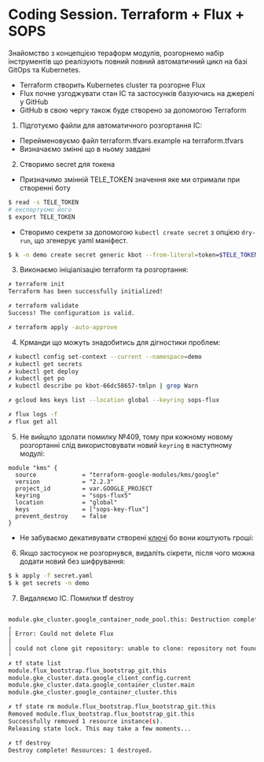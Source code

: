 # Coding Session. Terraform + Flux + SOPS

Знайомство з концепцією тераформ модулів, розгорнемо набір інструментів що реалізують повний повний автоматичний цикл на базі GitOps та Kubernetes.
- Terraform створить  Kubernetes cluster та розгорне Flux 
- Flux почне узгоджувати стан ІС та застосунків базуючись на джерелі у GitHub
- GitHub в свою чергу також буде створено за допомогою Terraform

1. Підготуємо файли для автоматичного розгортання ІС:
- Перейменовуємо файл terraform.tfvars.example на terraform.tfvars
- Визначаємо змінні що в ньому завдані

2. Створимо secret для токена
- Призначимо змінній TELE_TOKEN значення яке ми отримали при створенні боту
```sh
$ read -s TELE_TOKEN
# експортуємо його 
$ export TELE_TOKEN
```
- Створимо секрети за допомогою `kubectl create secret` з опцією `dry-run`, що згенерує yaml маніфест. 
```sh
$ k -n demo create secret generic kbot --from-literal=token=$TELE_TOKEN --dry-run=client -o yaml > secret.yaml
```

3. Виконаємо ініціалізацію terraform та розгортання:
```sh
✗ terraform init
Terraform has been successfully initialized!

✗ terraform validate
Success! The configuration is valid.

✗ terraform apply -auto-approve
```

4. Крманди що можуть знадобитись для дігностики проблем:
```sh
✗ kubectl config set-context --current --namespace=demo
✗ kubectl get secrets
✗ kubectl get deploy
✗ kubectl get po
✗ kubectl describe po kbot-66dc58657-tmlpn | grep Warn

✗ gcloud kms keys list --location global --keyring sops-flux  

✗ flux logs -f
✗ flux get all
```

5. Не вийщло здолати помилку №409, тому при кожному новому розгортанні слід використовувати новий `keyring` в наступному модулі: 
```hcl
module "kms" {
  source             = "terraform-google-modules/kms/google"
  version            = "2.2.3"
  project_id         = var.GOOGLE_PROJECT
  keyring            = "sops-flux5"
  location           = "global"
  keys               = ["sops-key-flux"]
  prevent_destroy    = false
}
```
- Не забуваємо декативувати створені [ключі](https://console.cloud.google.com/security/kms/keyrings?project=vit-um) бо вони коштують гроші: 


6. Якщо застосунок не розгорнувся, видаліть сікрети, після чого можна додати новий без шифрування:
```sh
$ k apply -f secret.yaml 
$ k get secrets -n demo
```

7. Видаляємо IC. Помилки tf destroy 
```sh

module.gke_cluster.google_container_node_pool.this: Destruction complete after 4m15s
╷
│ Error: Could not delete Flux
│ 
│ could not clone git repository: unable to clone: repository not found: git repository: 'https://github.com/vit-um/flux-gitops.git'
╵
✗ tf state list
module.flux_bootstrap.flux_bootstrap_git.this
module.gke_cluster.data.google_client_config.current
module.gke_cluster.data.google_container_cluster.main
module.gke_cluster.google_container_cluster.this

✗ tf state rm module.flux_bootstrap.flux_bootstrap_git.this
Removed module.flux_bootstrap.flux_bootstrap_git.this
Successfully removed 1 resource instance(s).
Releasing state lock. This may take a few moments...

✗ tf destroy
Destroy complete! Resources: 1 destroyed.
```